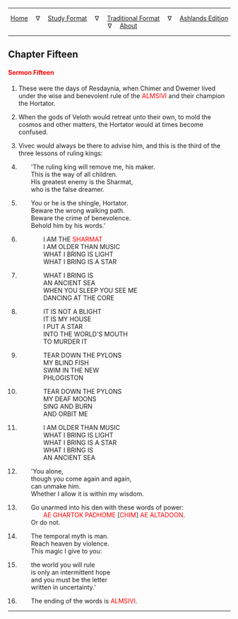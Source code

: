
---

<!--- Jekyll Page Links -->

<center>
<a href="../../../index.html">Home</a>
&emsp;&nabla;&emsp;
<a href="../../index-study.html">Study Format</a>
&emsp;&nabla;&emsp;
<a href="../../index-traditional.html">Traditional Format</a>
&emsp;&nabla;&emsp;
<a href="../../index-ashlands.html">Ashlands Edition</a>
&emsp;&nabla;&emsp;
<a href="../../../about.html">About</a>
</center>

<!--- Markdown Body Below: -->

---

## Chapter Fifteen

#### <span style="color:red">Sermon Fifteen</span>

1. These were the days of Resdaynia, when Chimer and Dwemer lived under the wise and benevolent rule of the <span style="color:red">ALMSIVI</span> and their champion the Hortator.
2. When the gods of Veloth would retreat unto their own, to mold the cosmos and other matters, the Hortator would at times become confused.
3. Vivec would always be there to advise him, and this is the third of the three lessons of ruling kings:

4. &emsp;&emsp;'The ruling king will remove me, his maker.\
&emsp;&emsp;This is the way of all children.\
&emsp;&emsp;His greatest enemy is the Sharmat,\
&emsp;&emsp;who is the false dreamer.
5. &emsp;&emsp;You or he is the shingle, Hortator.\
&emsp;&emsp;Beware the wrong walking path.\
&emsp;&emsp;Beware the crime of benevolence.\
&emsp;&emsp;Behold him by his words.'

6. &emsp;&emsp;&emsp;&emsp;I AM THE
<span style="color:red">SHARMAT</span>\
&emsp;&emsp;&emsp;&emsp;I AM OLDER THAN MUSIC\
&emsp;&emsp;&emsp;&emsp;WHAT I BRING IS LIGHT\
&emsp;&emsp;&emsp;&emsp;WHAT I BRING IS A STAR

7. &emsp;&emsp;&emsp;&emsp;WHAT I BRING IS\
&emsp;&emsp;&emsp;&emsp;AN ANCIENT SEA\
&emsp;&emsp;&emsp;&emsp;WHEN YOU SLEEP YOU SEE ME\
&emsp;&emsp;&emsp;&emsp;DANCING AT THE CORE

8. &emsp;&emsp;&emsp;&emsp;IT IS NOT A BLIGHT\
&emsp;&emsp;&emsp;&emsp;IT IS MY HOUSE\
&emsp;&emsp;&emsp;&emsp;I PUT A STAR\
&emsp;&emsp;&emsp;&emsp;INTO THE WORLD'S MOUTH\
&emsp;&emsp;&emsp;&emsp;TO MURDER IT

9. &emsp;&emsp;&emsp;&emsp;TEAR DOWN THE PYLONS\
&emsp;&emsp;&emsp;&emsp;MY BLIND FISH\
&emsp;&emsp;&emsp;&emsp;SWIM IN THE NEW\
&emsp;&emsp;&emsp;&emsp;PHLOGISTON

10. &emsp;&emsp;&emsp;&emsp;TEAR DOWN THE PYLONS\
&emsp;&emsp;&emsp;&emsp;MY DEAF MOONS\
&emsp;&emsp;&emsp;&emsp;SING AND BURN\
&emsp;&emsp;&emsp;&emsp;AND ORBIT ME

11. &emsp;&emsp;&emsp;&emsp;I AM OLDER THAN MUSIC\
&emsp;&emsp;&emsp;&emsp;WHAT I BRING IS LIGHT\
&emsp;&emsp;&emsp;&emsp;WHAT I BRING IS A STAR\
&emsp;&emsp;&emsp;&emsp;WHAT I BRING IS\
&emsp;&emsp;&emsp;&emsp;AN ANCIENT SEA

12. &emsp;&emsp;'You alone,\
&emsp;&emsp;though you come again and again,\
&emsp;&emsp;can unmake him.\
&emsp;&emsp;Whether I allow it is within my wisdom.
13. &emsp;&emsp;Go unarmed into his den with these words of power:\
&emsp;&emsp;&emsp;&emsp;<span style="color:red">AE GHARTOK PADHOME</span>
\[<span style="color:red">CHIM</span>\]
<span style="color:red">AE ALTADOON</span>.\
&emsp;&emsp;Or do not.
14. &emsp;&emsp;The temporal myth is man.\
&emsp;&emsp;Reach heaven by violence.\
&emsp;&emsp;This magic I give to you:
15. &emsp;&emsp;the world you will rule\
&emsp;&emsp;is only an intermittent hope\
&emsp;&emsp;and you must be the letter\
&emsp;&emsp;written in uncertainty.'

16. &emsp;&emsp;The ending of the words is
<span style="color:red">ALMSIVI</span>.

---
